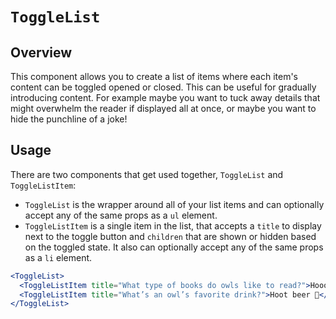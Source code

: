 # `ToggleList`

## Overview

This component allows you to create a list of items where each item's content can be toggled opened or closed. This can be useful for gradually introducing content. For example maybe you want to tuck away details that might overwhelm the reader if displayed all at once, or maybe you want to hide the punchline of a joke!

## Usage

There are two components that get used together, `ToggleList` and `ToggleListItem`:

- `ToggleList` is the wrapper around all of your list items and can optionally accept any of the same props as a `ul` element.
- `ToggleListItem` is a single item in the list, that accepts a `title` to display next to the toggle button and `children` that are shown or hidden based on the toggled state. It also can optionally accept any of the same props as a `li` element.

```jsx
<ToggleList>
  <ToggleListItem title="What type of books do owls like to read?">Hoooo-dunnits 🔎</ToggleListItem>
  <ToggleListItem title="What’s an owl’s favorite drink?">Hoot beer 🥤</ToggleListItem>
</ToggleList>
```

